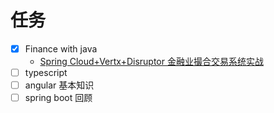 # 任务

- [x] Finance with java
  - [Spring Cloud+Vertx+Disruptor 金融业撮合交易系统实战](https://coding.imooc.com/class/437.html)
- [ ] typescript
- [ ] angular 基本知识
- [ ] spring boot 回顾
